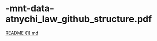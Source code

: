 # -mnt-data-atnychi_law_github_structure.pdf
[README (1).md](https://github.com/user-attachments/files/20031228/README.1.md)
